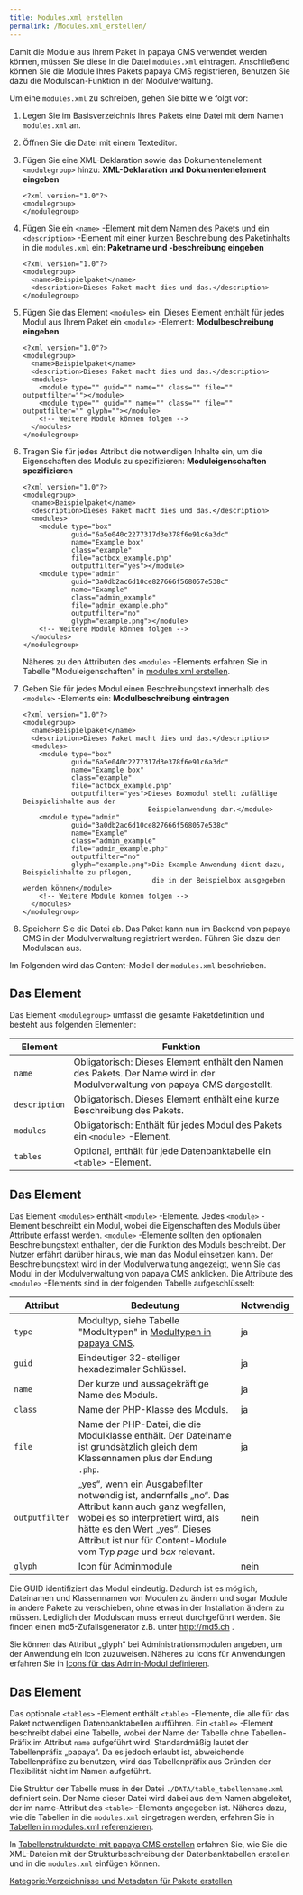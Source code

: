 ```yaml
---
title: Modules.xml erstellen
permalink: /Modules.xml_erstellen/
---
```


Damit die Module aus Ihrem Paket in papaya CMS verwendet werden können, müssen Sie diese in die Datei `modules.xml` eintragen. Anschließend können Sie die Module Ihres Pakets papaya CMS registrieren, Benutzen Sie dazu die Modulscan-Funktion in der Modulverwaltung.

Um eine `modules.xml` zu schreiben, gehen Sie bitte wie folgt vor:

1.  Legen Sie im Basisverzeichnis Ihres Pakets eine Datei mit dem Namen `modules.xml` an.
2.  Öffnen Sie die Datei mit einem Texteditor.
3.  Fügen Sie eine XML-Deklaration sowie das Dokumentenelement `<modulegroup>` hinzu: **XML-Deklaration und Dokumentenelement eingeben**
    ~~~~ {.xml}
    <?xml version="1.0"?>
    <modulegroup>
    </modulegroup>
    ~~~~

4.  Fügen Sie ein `<name>` -Element mit dem Namen des Pakets und ein `<description>` -Element mit einer kurzen Beschreibung des Paketinhalts in die `modules.xml` ein: **Paketname und -beschreibung eingeben**
    ~~~~ {.xml}
    <?xml version="1.0"?>
    <modulegroup>
      <name>Beispielpaket</name>
      <description>Dieses Paket macht dies und das.</description>
    </modulegroup>
    ~~~~

5.  Fügen Sie das Element `<modules>` ein. Dieses Element enthält für jedes Modul aus Ihrem Paket ein `<module>` -Element: **Modulbeschreibung eingeben**
    ~~~~ {.xml}
    <?xml version="1.0"?>
    <modulegroup>
      <name>Beispielpaket</name>
      <description>Dieses Paket macht dies und das.</description>
      <modules>
        <module type="" guid="" name="" class="" file="" outputfilter=""></module>
        <module type="" guid="" name="" class="" file="" outputfilter="" glyph=""></module>
        <!-- Weitere Module können folgen -->
      </modules>
    </modulegroup>
    ~~~~

6.  Tragen Sie für jedes Attribut die notwendigen Inhalte ein, um die Eigenschaften des Moduls zu spezifizieren: **Moduleigenschaften spezifizieren**
    ~~~~ {.xml}
    <?xml version="1.0"?>
    <modulegroup>
      <name>Beispielpaket</name>
      <description>Dieses Paket macht dies und das.</description>
      <modules>
        <module type="box"
                guid="6a5e040c2277317d3e378f6e91c6a3dc"
                name="Example box"
                class="example"
                file="actbox_example.php"
                outputfilter="yes"></module>
        <module type="admin"
                guid="3a0db2ac6d10ce827666f568057e538c"
                name="Example"
                class="admin_example"
                file="admin_example.php"
                outputfilter="no"
                glyph="example.png"></module>
        <!-- Weitere Module können folgen -->
      </modules>
    </modulegroup>
    ~~~~

    Näheres zu den Attributen des `<module>` -Elements erfahren Sie in Tabelle "Moduleigenschaften" in [modules.xml erstellen](/modules.xml_erstellen ).

7.  Geben Sie für jedes Modul einen Beschreibungstext innerhalb des `<module>` -Elements ein: **Modulbeschreibung eintragen**
    ~~~~ {.xml}
    <?xml version="1.0"?>
    <modulegroup>
      <name>Beispielpaket</name>
      <description>Dieses Paket macht dies und das.</description>
      <modules>
        <module type="box"
                guid="6a5e040c2277317d3e378f6e91c6a3dc"
                name="Example box"
                class="example"
                file="actbox_example.php"
                outputfilter="yes">Dieses Boxmodul stellt zufällige Beispielinhalte aus der
                                   Beispielanwendung dar.</module>
        <module type="admin"
                guid="3a0db2ac6d10ce827666f568057e538c"
                name="Example"
                class="admin_example"
                file="admin_example.php"
                outputfilter="no"
                glyph="example.png">Die Example-Anwendung dient dazu, Beispielinhalte zu pflegen,
                                    die in der Beispielbox ausgegeben werden können</module>
        <!-- Weitere Module können folgen -->
      </modules>
    </modulegroup>
    ~~~~

8.  Speichern Sie die Datei ab. Das Paket kann nun im Backend von papaya CMS in der Modulverwaltung registriert werden. Führen Sie dazu den Modulscan aus.

Im Folgenden wird das Content-Modell der `modules.xml` beschrieben.

Das Element <modulegroup>
-------------------------

Das Element `<modulegroup>` umfasst die gesamte Paketdefinition und besteht aus folgenden Elementen:

|Element|Funktion|
|-------|--------|
|`name`|Obligatorisch: Dieses Element enthält den Namen des Pakets. Der Name wird in der Modulverwaltung von papaya CMS dargestellt.|
|`description`|Obligatorisch. Dieses Element enthält eine kurze Beschreibung des Pakets.|
|`modules`|Obligatorisch: Enthält für jedes Modul des Pakets ein `<module>` -Element.|
|`tables`|Optional, enthält für jede Datenbanktabelle ein `<table>` -Element.|

Das Element <modules>
---------------------

Das Element `<modules>` enthält `<module>` -Elemente. Jedes `<module>` -Element beschreibt ein Modul, wobei die Eigenschaften des Moduls über Attribute erfasst werden. `<module>` -Elemente sollten den optionalen Beschreibungstext enthalten, der die Funktion des Moduls beschreibt. Der Nutzer erfährt darüber hinaus, wie man das Modul einsetzen kann. Der Beschreibungstext wird in der Modulverwaltung angezeigt, wenn Sie das Modul in der Modulverwaltung von papaya CMS anklicken. Die Attribute des `<module>` -Elements sind in der folgenden Tabelle aufgeschlüsselt:

|Attribut|Bedeutung|Notwendig|
|--------|---------|---------|
|`type`|Modultyp, siehe Tabelle "Modultypen" in [Modultypen in papaya CMS](/Modultypen_in_papaya_CMS ).|ja|
|`guid`|Eindeutiger 32-stelliger hexadezimaler Schlüssel.|ja|
|`name`|Der kurze und aussagekräftige Name des Moduls.|ja|
|`class`|Name der PHP-Klasse des Moduls.|ja|
|`file`|Name der PHP-Datei, die die Modulklasse enthält. Der Dateiname ist grundsätzlich gleich dem Klassennamen plus der Endung `.php`.|ja|
|`outputfilter`|„yes“, wenn ein Ausgabefilter notwendig ist, andernfalls „no“. Das Attribut kann auch ganz wegfallen, wobei es so interpretiert wird, als hätte es den Wert „yes“. Dieses Attribut ist nur für Content-Module vom Typ *page* und *box* relevant.|nein|
|`glyph`|Icon für Adminmodule|nein|

Die GUID identifiziert das Modul eindeutig. Dadurch ist es möglich, Dateinamen und Klassennamen von Modulen zu ändern und sogar Module in andere Pakete zu verschieben, ohne etwas in der Installation ändern zu müssen. Lediglich der Modulscan muss erneut durchgeführt werden. Sie finden einen md5-Zufallsgenerator z.B. unter <http://md5.ch> .

Sie können das Attribut „glyph“ bei Administrationsmodulen angeben, um der Anwendung ein Icon zuzuweisen. Näheres zu Icons für Anwendungen erfahren Sie in [Icons für das Admin-Modul definieren](/Icons_für_das_Admin-Modul_definieren ).

Das Element <tables>
--------------------

Das optionale `<tables>` -Element enthält `<table>` -Elemente, die alle für das Paket notwendigen Datenbanktabellen aufführen. Ein `<table>` -Element beschreibt dabei eine Tabelle, wobei der Name der Tabelle ohne Tabellen-Präfix im Attribut `name` aufgeführt wird. Standardmäßig lautet der Tabellenpräfix „papaya“. Da es jedoch erlaubt ist, abweichende Tabellenpräfixe zu benutzen, wird das Tabellenpräfix aus Gründen der Flexibilität nicht im Namen aufgeführt.

Die Struktur der Tabelle muss in der Datei `./DATA/table_tabellenname.xml` definiert sein. Der Name dieser Datei wird dabei aus dem Namen abgeleitet, der im name-Attribut des `<table>` -Elements angegeben ist. Näheres dazu, wie die Tabellen in die `modules.xml` eingetragen werden, erfahren Sie in [Tabellen in modules.xml referenzieren](/Tabellen_in_modules.xml_referenzieren ).

In [Tabellenstrukturdatei mit papaya CMS erstellen](/Tabellenstrukturdatei_mit_papaya_CMS_erstellen ) erfahren Sie, wie Sie die XML-Dateien mit der Strukturbeschreibung der Datenbanktabellen erstellen und in die `modules.xml` einfügen können.

[Kategorie:Verzeichnisse und Metadaten für Pakete erstellen](Kategorie:Verzeichnisse_und_Metadaten_für_Pakete_erstellen )